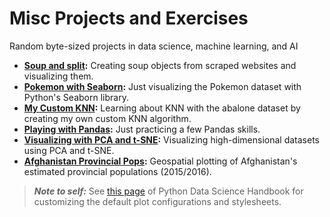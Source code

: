 # Misc Projects and Exercises
Random byte-sized projects in data science, machine learning, and AI   

- **[Soup and split](https://nbviewer.jupyter.org/github/alisiina/misc/blob/master/Soup%20and%20Split.ipynb):** Creating soup objects from scraped websites and visualizing them.
- **[Pokemon with Seaborn](https://nbviewer.jupyter.org/github/alisiina/misc/blob/master/Pokemon%20with%20Seaborn.ipynb):** Just visualizing the Pokemon dataset with Python's Seaborn library.
- **[My Custom KNN](https://nbviewer.jupyter.org/github/alisiina/misc/blob/master/My%20Custom%20KNN.ipynb):** Learning about KNN with the abalone dataset by creating my own custom KNN algorithm.
- **[Playing with Pandas](https://nbviewer.jupyter.org/github/alisiina/misc/blob/master/Playing%20with%20Pandas.ipynb):** Just practicing a few Pandas skills.
- **[Visualizing with PCA and t-SNE](https://nbviewer.jupyter.org/github/alisiina/misc/blob/master/Visualizing%20with%20PCA%20and%20t-SNE.ipynb):** Visualizing high-dimensional datasets using PCA and t-SNE.
- **[Afghanistan Provincial Pops](https://nbviewer.jupyter.org/github/alisiina/misc/blob/master/Afghanistan%20Provincial%20Pop%20Visuals.ipynb):** Geospatial plotting of Afghanistan's estimated provincial populations (2015/2016).

> ***Note to self:*** See <a href='https://jakevdp.github.io/PythonDataScienceHandbook/04.11-settings-and-stylesheets.html'>this page</a> of Python Data Science Handbook for customizing the default plot configurations and stylesheets.
